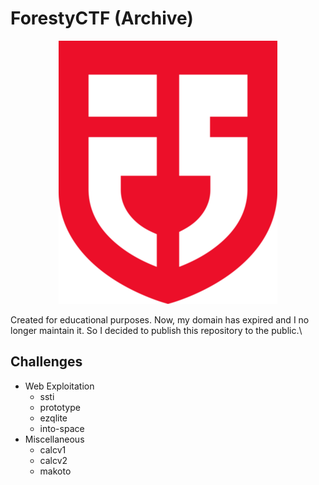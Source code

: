 # ForestyCTF (Archive)
<p align="center">
  <img src="logo.png"/>
</p>

Created for educational purposes. Now, my domain has expired and I no longer maintain it. So I decided to publish this repository to the public.\
## Challenges
- Web Exploitation
  - ssti
  - prototype
  - ezqlite
  - into-space
- Miscellaneous
  - calcv1
  - calcv2
  - makoto

